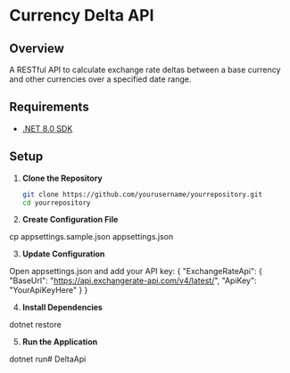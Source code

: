 # Currency Delta API

## Overview

A RESTful API to calculate exchange rate deltas between a base currency and other currencies over a specified date range.

## Requirements

- [.NET 8.0 SDK](https://dotnet.microsoft.com/download/dotnet/8.0)

## Setup

1. **Clone the Repository**
   ```sh
   git clone https://github.com/yourusername/yourrepository.git
   cd yourrepository
   
2. **Create Configuration File**


cp appsettings.sample.json appsettings.json

3. **Update Configuration**

Open appsettings.json and add your API key:
{
  "ExchangeRateApi": {
    "BaseUrl": "https://api.exchangerate-api.com/v4/latest/",
    "ApiKey": "YourApiKeyHere"
  }
}

4. **Install Dependencies**

dotnet restore

5. **Run the Application**

dotnet run# DeltaApi
